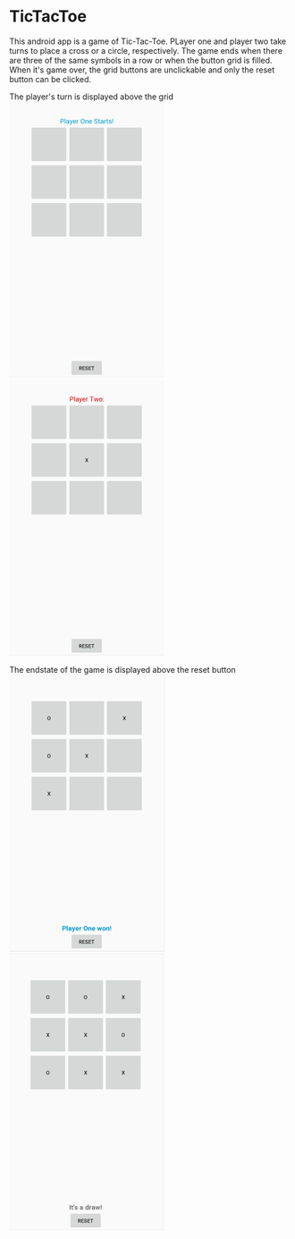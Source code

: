 # TicTacToe

This android app is a game of Tic-Tac-Toe. PLayer one and player two take turns to place a cross or a circle, respectively. 
The game ends when there are three of the same symbols in a row or when the button grid is filled. 
When it's game over, the grid buttons are unclickable and only the reset button can be clicked.

The player's turn is displayed above the grid
![alt text](https://github.com/inayrus/TicTacToe/blob/master/doc/a_tictactoe_start.png)
![alt text](https://github.com/inayrus/TicTacToe/blob/master/doc/a_tictactoe_turns1.png)

The endstate of the game is displayed above the reset button
![alt text](https://github.com/inayrus/TicTacToe/blob/master/doc/a_tictactoe_endstate1.png)
![alt text](https://github.com/inayrus/TicTacToe/blob/master/doc/a_tictactoe_endstate2.png)
